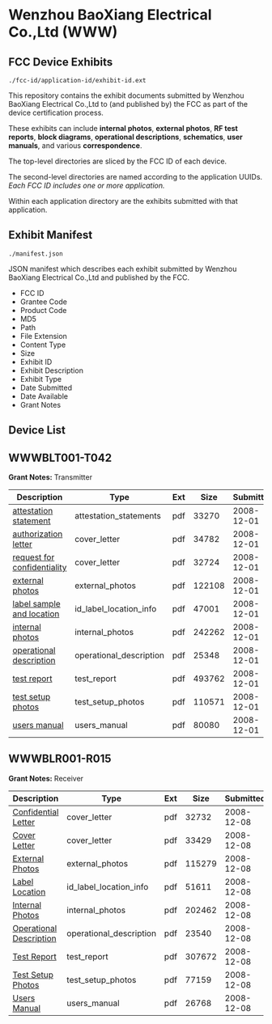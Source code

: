 # Wenzhou BaoXiang Electrical Co.,Ltd (WWW)
## FCC Device Exhibits

```
./fcc-id/application-id/exhibit-id.ext
```

This repository contains the exhibit documents submitted by Wenzhou BaoXiang Electrical Co.,Ltd to (and published by) the FCC as part of the device certification process.

These exhibits can include **internal photos**, **external photos**, **RF test reports**, **block diagrams**, **operational descriptions**, **schematics**, **user manuals**, and various **correspondence**.

The top-level directories are sliced by the FCC ID of each device.

The second-level directories are named according to the application UUIDs. *Each FCC ID includes one or more application.*

Within each application directory are the exhibits submitted with that application. 

## Exhibit Manifest

```
./manifest.json
```

JSON manifest which describes each exhibit submitted by Wenzhou BaoXiang Electrical Co.,Ltd and published by the FCC.

- FCC ID
- Grantee Code
- Product Code
- MD5
- Path
- File Extension
- Content Type
- Size
- Exhibit ID
- Exhibit Description
- Exhibit Type
- Date Submitted
- Date Available
- Grant Notes

## Device List
## WWWBLT001-T042
**Grant Notes:** Transmitter

| Description | Type | Ext | Size | Submitted | Available |
| ----------- | ---- | --- | ---- | --------- | --------- |
| [attestation statement](WWWBLT001-T042/53cbd6b0fcf23191f0db0d87663faff0/1038048.pdf) | attestation_statements | pdf | 33270 | 2008-12-01 | 2008-12-02 |
| [authorization letter](WWWBLT001-T042/53cbd6b0fcf23191f0db0d87663faff0/1038039.pdf) | cover_letter | pdf | 34782 | 2008-12-01 | 2008-12-02 |
| [request for confidentiality](WWWBLT001-T042/53cbd6b0fcf23191f0db0d87663faff0/1038040.pdf) | cover_letter | pdf | 32724 | 2008-12-01 | 2008-12-02 |
| [external photos](WWWBLT001-T042/53cbd6b0fcf23191f0db0d87663faff0/1038041.pdf) | external_photos | pdf | 122108 | 2008-12-01 | 2008-12-02 |
| [label sample and location](WWWBLT001-T042/53cbd6b0fcf23191f0db0d87663faff0/1038043.pdf) | id_label_location_info | pdf | 47001 | 2008-12-01 | 2008-12-02 |
| [internal photos](WWWBLT001-T042/53cbd6b0fcf23191f0db0d87663faff0/1038042.pdf) | internal_photos | pdf | 242262 | 2008-12-01 | 2008-12-02 |
| [operational description](WWWBLT001-T042/53cbd6b0fcf23191f0db0d87663faff0/1038044.pdf) | operational_description | pdf | 25348 | 2008-12-01 | 2008-12-02 |
| [test report](WWWBLT001-T042/53cbd6b0fcf23191f0db0d87663faff0/1038045.pdf) | test_report | pdf | 493762 | 2008-12-01 | 2008-12-02 |
| [test setup photos](WWWBLT001-T042/53cbd6b0fcf23191f0db0d87663faff0/1038046.pdf) | test_setup_photos | pdf | 110571 | 2008-12-01 | 2008-12-02 |
| [users manual](WWWBLT001-T042/53cbd6b0fcf23191f0db0d87663faff0/1038047.pdf) | users_manual | pdf | 80080 | 2008-12-01 | 2008-12-02 |
## WWWBLR001-R015
**Grant Notes:** Receiver

| Description | Type | Ext | Size | Submitted | Available |
| ----------- | ---- | --- | ---- | --------- | --------- |
| [Confidential Letter](WWWBLR001-R015/7c380a91e8e886d3d0f2ef9df604eba9/1040588.pdf) | cover_letter | pdf | 32732 | 2008-12-08 | 2008-12-09 |
| [Cover Letter](WWWBLR001-R015/7c380a91e8e886d3d0f2ef9df604eba9/1040593.pdf) | cover_letter | pdf | 33429 | 2008-12-08 | 2008-12-09 |
| [External Photos](WWWBLR001-R015/7c380a91e8e886d3d0f2ef9df604eba9/1040589.pdf) | external_photos | pdf | 115279 | 2008-12-08 | 2008-12-09 |
| [Label Location](WWWBLR001-R015/7c380a91e8e886d3d0f2ef9df604eba9/1040591.pdf) | id_label_location_info | pdf | 51611 | 2008-12-08 | 2008-12-09 |
| [Internal Photos](WWWBLR001-R015/7c380a91e8e886d3d0f2ef9df604eba9/1040590.pdf) | internal_photos | pdf | 202462 | 2008-12-08 | 2008-12-09 |
| [Operational Description](WWWBLR001-R015/7c380a91e8e886d3d0f2ef9df604eba9/1040592.pdf) | operational_description | pdf | 23540 | 2008-12-08 | 2008-12-09 |
| [Test Report](WWWBLR001-R015/7c380a91e8e886d3d0f2ef9df604eba9/1040595.pdf) | test_report | pdf | 307672 | 2008-12-08 | 2008-12-09 |
| [Test Setup Photos](WWWBLR001-R015/7c380a91e8e886d3d0f2ef9df604eba9/1040596.pdf) | test_setup_photos | pdf | 77159 | 2008-12-08 | 2008-12-09 |
| [Users Manual](WWWBLR001-R015/7c380a91e8e886d3d0f2ef9df604eba9/1040594.pdf) | users_manual | pdf | 26768 | 2008-12-08 | 2008-12-09 |

